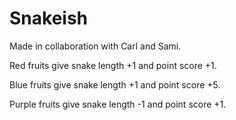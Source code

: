 # Snakeish
Made in collaboration with Carl and Sami.



Red fruits give snake length +1 and point score +1.

Blue fruits give snake length +1 and point score +5.

Purple fruits give snake length -1 and point score +1.
